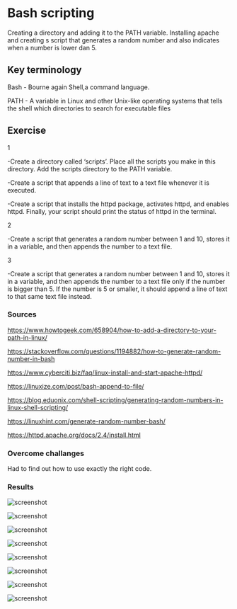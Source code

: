 # Bash scripting

Creating a directory and adding it to the PATH variable. 
Installing apache and creating s script that generates a random number and also indicates when a number is lower dan 5.

## Key terminology
Bash - Bourne again Shell,a command language.

PATH -  A variable in Linux and other Unix-like operating systems that tells the shell which directories to search for executable files

## Exercise

1

-Create a directory called ‘scripts’. Place all the scripts you make in this directory.
Add the scripts directory to the PATH variable.

-Create a script that appends a line of text to a text file whenever it is executed.

-Create a script that installs the httpd package, activates httpd, and enables httpd. Finally, your script should print the status of httpd in the terminal.

2

-Create a script that generates a random number between 1 and 10, stores it in a variable, and then appends the number to a text file.

3 

-Create a script that generates a random number between 1 and 10, stores it in a variable, and then appends the number to a text file only if the number is bigger than 5. If the number is 5 or smaller, it should append a line of text to that same text file instead.

### Sources
https://www.howtogeek.com/658904/how-to-add-a-directory-to-your-path-in-linux/

https://stackoverflow.com/questions/1194882/how-to-generate-random-number-in-bash

https://www.cyberciti.biz/faq/linux-install-and-start-apache-httpd/

https://linuxize.com/post/bash-append-to-file/

https://blog.eduonix.com/shell-scripting/generating-random-numbers-in-linux-shell-scripting/

https://linuxhint.com/generate-random-number-bash/

https://httpd.apache.org/docs/2.4/install.html


### Overcome challanges
Had to find out how to use exactly the right code.

### Results

![screenshot](../00_includes/linux7.png)

![screenshot](../00_includes/linux71.png)

![screenshot](../00_includes/linux711.png)

![screenshot](../00_includes/linux7111.png)

![screenshot](../00_includes/linux71111.png)

![screenshot](../00_includes/linux72.png)

![screenshot](../00_includes/linux73.png)

![screenshot](../00_includes/linux733.png)